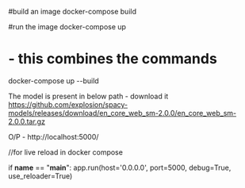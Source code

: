 #build an image
docker-compose build

#run the image
docker-compose up

# - this combines the commands

docker-compose up --build

The model is present in below path - download it
https://github.com/explosion/spacy-models/releases/download/en_core_web_sm-2.0.0/en_core_web_sm-2.0.0.tar.gz

O/P - http://localhost:5000/

//for live reload in docker compose

if **name** == "**main**":
app.run(host='0.0.0.0', port=5000, debug=True, use_reloader=True)
